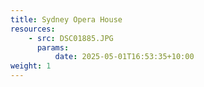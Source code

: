 ```yaml
---
title: Sydney Opera House
resources:
    - src: DSC01885.JPG
      params:
          date: 2025-05-01T16:53:35+10:00
weight: 1
---
```

